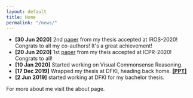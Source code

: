 ```yaml
---
layout: default
title: Home
permalink: "/news/"
---
```


- **[30 Jun 2020]** 2nd [paper](https://rish-av.github.io/publications/) from my thesis accepted at IROS-2020! Congrats to all my co-authors! It's a great achievement!
- **[20 Jun 2020]** 1st [paper](https://rish-av.github.io/publications/) from my theis accepted at ICPR-2020! Congrats to all!
- **[10 Jan 2020]** Started working on Visual Commonsense Reasoning.
- **[17 Dec 2019]** Wrapped my thesis at DFKI, heading back home. [**[PPT]**](https://drive.google.com/file/d/1gvN5AxiltkYnpWeif-UNDLSl09F13xEm/view?usp=sharing)
- **[2 Jun 2019]** started working at DFKI for my bachelor thesis.



For more about me visit the about page.

